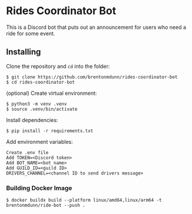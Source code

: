 # Rides Coordinator Bot

This is a Discord bot that puts out an announcement for users who need a ride for some event.

## Installing
Clone the repository and `cd` into the folder:
```
$ git clone https://github.com/brentonmdunn/rides-coordinator-bot
$ cd rides-coordinator-bot
```

(optional) Create virtual environment:
```
$ python3 -m venv .venv
$ source .venv/bin/activate
```

Install dependencies:
```
$ pip install -r requirements.txt
```

Add environment variables:
```
Create .env file
Add TOKEN=<Discord token>
Add BOT_NAME=<bot name>
Add GUILD_ID=<guild ID>
DRIVERS_CHANNEL=<channel ID to send drivers message>
```

### Building Docker Image 
```
$ docker buildx build --platform linux/amd64,linux/arm64 -t brentonmdunn/ride-bot --push .
```
